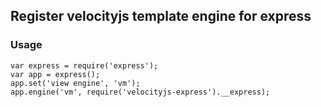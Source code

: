## Register velocityjs template engine for express

### Usage

    var express = require('express');
    var app = express();
    app.set('view engine', 'vm');
    app.engine('vm', require('velocityjs-express').__express);
